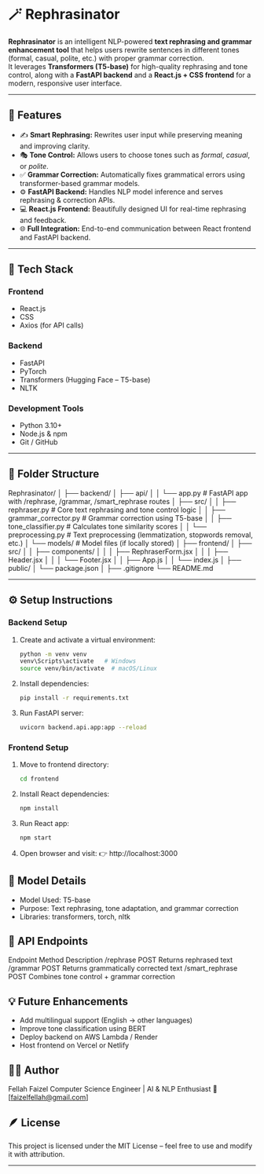 # 🪄 Rephrasinator

**Rephrasinator** is an intelligent NLP-powered **text rephrasing and grammar enhancement tool** that helps users rewrite sentences in different tones (formal, casual, polite, etc.) with proper grammar correction.  
It leverages **Transformers (T5-base)** for high-quality rephrasing and tone control, along with a **FastAPI backend** and a **React.js + CSS frontend** for a modern, responsive user interface.

---

## 🚀 Features

- ✍️ **Smart Rephrasing:** Rewrites user input while preserving meaning and improving clarity.  
- 🎭 **Tone Control:** Allows users to choose tones such as *formal*, *casual*, or *polite*.  
- ✅ **Grammar Correction:** Automatically fixes grammatical errors using transformer-based grammar models.  
- ⚙️ **FastAPI Backend:** Handles NLP model inference and serves rephrasing & correction APIs.  
- 💻 **React.js Frontend:** Beautifully designed UI for real-time rephrasing and feedback.  
- 🌐 **Full Integration:** End-to-end communication between React frontend and FastAPI backend.  

---

## 🧩 Tech Stack

### **Frontend**
- React.js  
- CSS  
- Axios (for API calls)

### **Backend**
- FastAPI  
- PyTorch  
- Transformers (Hugging Face – T5-base)  
- NLTK  

### **Development Tools**
- Python 3.10+  
- Node.js & npm  
- Git / GitHub  

---

## 📁 Folder Structure

Rephrasinator/
│
├── backend/
│ ├── api/
│ │ └── app.py # FastAPI app with /rephrase, /grammar, /smart_rephrase routes
│ ├── src/
│ │ ├── rephraser.py # Core text rephrasing and tone control logic
│ │ ├── grammar_corrector.py # Grammar correction using T5-base
│ │ ├── tone_classifier.py # Calculates tone similarity scores
│ │ └── preprocessing.py # Text preprocessing (lemmatization, stopwords removal, etc.)
│ └── models/ # Model files (if locally stored)
│
├── frontend/
│ ├── src/
│ │ ├── components/
│ │ │ ├── RephraserForm.jsx
│ │ │ ├── Header.jsx
│ │ │ └── Footer.jsx
│ │ ├── App.js
│ │ └── index.js
│ ├── public/
│ └── package.json
│
├── .gitignore
└── README.md


---

## ⚙️ Setup Instructions

### **Backend Setup**
1. Create and activate a virtual environment:
   ```bash
   python -m venv venv
   venv\Scripts\activate   # Windows
   source venv/bin/activate  # macOS/Linux

2. Install dependencies:
    ```bash
    pip install -r requirements.txt

3. Run FastAPI server:
    ```bash
    uvicorn backend.api.app:app --reload

### **Frontend Setup**
1. Move to frontend directory:
    ```bash
    cd frontend

2. Install React dependencies:
    ```bash
    npm install

3. Run React app:
    ```bash
    npm start

4. Open browser and visit:
👉 http://localhost:3000

## **🧠 Model Details**

- Model Used: T5-base
- Purpose: Text rephrasing, tone adaptation, and grammar correction
- Libraries: transformers, torch, nltk

## **🧪 API Endpoints**
Endpoint	Method	Description
/rephrase	POST	Returns rephrased text
/grammar	POST	Returns grammatically corrected text
/smart_rephrase	POST	Combines tone control + grammar correction

## **💡 Future Enhancements**

- Add multilingual support (English → other languages)
- Improve tone classification using BERT
- Deploy backend on AWS Lambda / Render
- Host frontend on Vercel or Netlify

## **👨‍💻 Author**

Fellah Faizel
Computer Science Engineer | AI & NLP Enthusiast
📧 [faizelfellah@gmail.com]

## **🪶 License**

This project is licensed under the MIT License – feel free to use and modify it with attribution.


---
